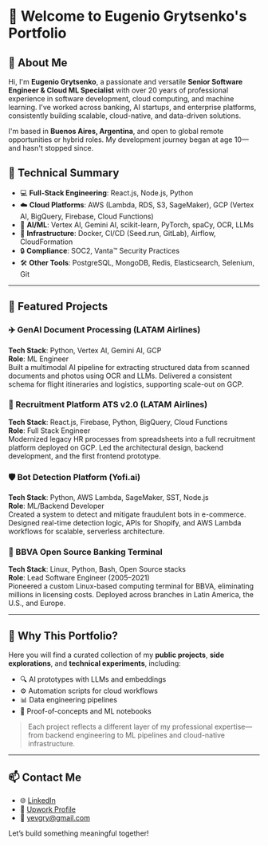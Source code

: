 # 👋 Welcome to Eugenio Grytsenko's Portfolio

## 🧠 About Me

Hi, I'm **Eugenio Grytsenko**, a passionate and versatile **Senior Software Engineer & Cloud ML Specialist** with over 20 years of professional experience in software development, cloud computing, and machine learning. I've worked across banking, AI startups, and enterprise platforms, consistently building scalable, cloud-native, and data-driven solutions.

I'm based in **Buenos Aires, Argentina**, and open to global remote opportunities or hybrid roles. My development journey began at age 10—and hasn't stopped since.

## 🚀 Technical Summary

- 💻 **Full-Stack Engineering**: React.js, Node.js, Python
- ☁️ **Cloud Platforms**: AWS (Lambda, RDS, S3, SageMaker), GCP (Vertex AI, BigQuery, Firebase, Cloud Functions)
- 🤖 **AI/ML**: Vertex AI, Gemini AI, scikit-learn, PyTorch, spaCy, OCR, LLMs
- 🧩 **Infrastructure**: Docker, CI/CD (Seed.run, GitLab), Airflow, CloudFormation
- 🔒 **Compliance**: SOC2, Vanta™ Security Practices
- 🛠️ **Other Tools**: PostgreSQL, MongoDB, Redis, Elasticsearch, Selenium, Git

---

## 📂 Featured Projects

### ✈️ GenAI Document Processing (LATAM Airlines)
**Tech Stack**: Python, Vertex AI, Gemini AI, GCP  
**Role**: ML Engineer  
Built a multimodal AI pipeline for extracting structured data from scanned documents and photos using OCR and LLMs. Delivered a consistent schema for flight itineraries and logistics, supporting scale-out on GCP.

### 🧠 Recruitment Platform ATS v2.0 (LATAM Airlines)
**Tech Stack**: React.js, Firebase, Python, BigQuery, Cloud Functions  
**Role**: Full Stack Engineer  
Modernized legacy HR processes from spreadsheets into a full recruitment platform deployed on GCP. Led the architectural design, backend development, and the first frontend prototype.

### 🛡️ Bot Detection Platform (Yofi.ai)
**Tech Stack**: Python, AWS Lambda, SageMaker, SST, Node.js  
**Role**: ML/Backend Developer  
Created a system to detect and mitigate fraudulent bots in e-commerce. Designed real-time detection logic, APIs for Shopify, and AWS Lambda workflows for scalable, serverless architecture.

### 🏦 BBVA Open Source Banking Terminal
**Tech Stack**: Linux, Python, Bash, Open Source stacks  
**Role**: Lead Software Engineer (2005–2021)  
Pioneered a custom Linux-based computing terminal for BBVA, eliminating millions in licensing costs. Deployed across branches in Latin America, the U.S., and Europe.

---

## 📌 Why This Portfolio?

Here you will find a curated collection of my **public projects**, **side explorations**, and **technical experiments**, including:

- 🔍 AI prototypes with LLMs and embeddings
- ⚙️ Automation scripts for cloud workflows
- 📊 Data engineering pipelines
- 🧪 Proof-of-concepts and ML notebooks

> Each project reflects a different layer of my professional expertise—from backend engineering to ML pipelines and cloud-native infrastructure.

---

## 📫 Contact Me

- 🌐 [LinkedIn](https://www.linkedin.com/in/yevgry)  
- 💼 [Upwork Profile](https://www.upwork.com/freelancers/eugeniogrytsenko)  
- 📧 yevgry@gmail.com

Let’s build something meaningful together!
